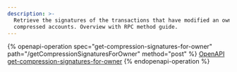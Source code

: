```yaml
---
description: >-
  Retrieve the signatures of the transactions that have modified an owner’s
  compressed accounts. Overview with RPC method guide.
---
```



{% openapi-operation spec="get-compression-signatures-for-owner" path="/getCompressionSignaturesForOwner" method="post" %}
[OpenAPI get-compression-signatures-for-owner](https://raw.githubusercontent.com/helius-labs/photon/refs/heads/main/src/openapi/specs/getCompressionSignaturesForOwner.yaml)
{% endopenapi-operation %}
